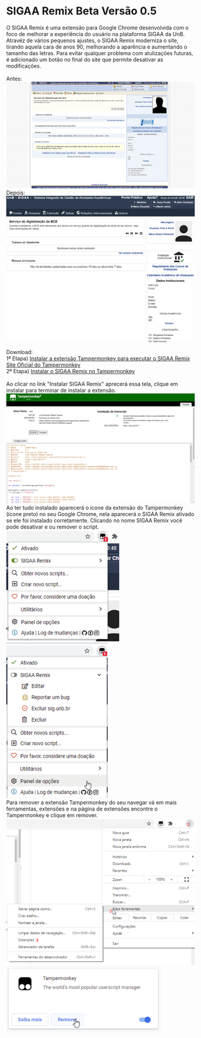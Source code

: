 # SIGAA Remix Beta Versão 0.5
O SIGAA Remix é uma extensão para Google Chrome desenvolvida com o foco de melhorar a experiência do usuário na plataforma SIGAA da UnB. 
Atravéz de vários pequenos ajustes, o SIGAA Remix moderniza o site, tirando aquela cara de anos 90, melhorando a aparência 
e aumentando o tamanho das letras. Para evitar qualquer problema com atulizações futuras, é adicionado um botão no final do
site que permite desativar as modificações.
<br>
<br>
Antes:
<br>
![Tela 0](tela0.png)
Depois:
<br>
![Tela 1](tela1.png)
<br>

Download:
<br>
1ª Etapa) [Instalar a extensão Tampermonkey para executar o SIGAA Remix](https://chrome.google.com/webstore/detail/dhdgffkkebhmkfjojejmpbldmpobfkfo)<br>
[Site Oficial do Tampermonkey](https://www.tampermonkey.net/)<br>
2ª Etapa) [Instalar o SIGAA Remix no Tampermonkey](https://github.com/luisrguerra/unb-sigaa-remix-tampermonkey/raw/main/SIGAA%20Remix.user.js)
<br>
<br>
Ao clicar no link "Instalar SIGAA Remix" aprecerá essa tela, clique em instalar para terminar de instalar a extensão.
<br>
![Tela 2](tela2.png)
<br>
Ao ter tudo instalado aparecerá o icone da extensão do Tampermonkey (ícone preto) no seu Google Chrome, nela aparecerá o SIGAA Remix ativado se ele foi instalado corretamente.
Clicando no nome SIGAA Remix você pode desativar e ou remover o script. 
<br>
![Tela 3](tela3.png)
![Tela 4](tela4.png)
<br>
Para remover a extensão Tampermonkey do seu navegar vá em mais ferramentas, extensões e na página de extensões encontre o Tampermonkey e clique em remover.
<br>
![Tela 5](tela5.png)
![Tela 6](tela6.png)
